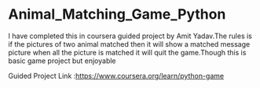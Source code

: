 # Animal_Matching_Game_Python
I have completed this in coursera guided project by Amit Yadav.The rules is if the pictures of two animal matched then it will show a matched message picture when all the picture is matched it will quit the game.Though this is basic game project but enjoyable 


Guided Project Link :https://www.coursera.org/learn/python-game
